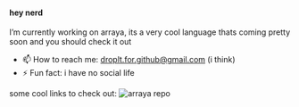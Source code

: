 #### hey nerd

I’m currently working on arraya, its a very cool language thats coming pretty soon and you should check it out 
- 📫 How to reach me: droplt.for.github@gmail.com (i think)
- ⚡ Fun fact: i have no social life

some cool links to check out:
 ![arraya repo](https://github.com/drop-lt/Arraya)
